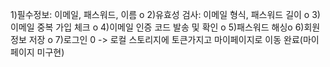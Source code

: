    1)필수정보: 이메일, 패스워드, 이름 o 
   2)유효성 검사: 이메일 형식, 패스워드 길이 o
   3)이메일 중복 가입 체크 o
   4)이메일 인증 코드 발송 및 확인 o
   5)패스워드 해싱o
   6)회원 정보 저장 o
   7)로그인 0 -> 로컬 스토리지에 토큰가지고 마이페이지로 이동 완료(마이페이지 미구현)
